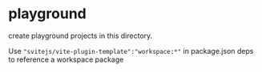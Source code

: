 # playground

create playground projects in this directory.

Use `"svitejs/vite-plugin-template":"workspace:*"` in package.json deps to reference a workspace package
